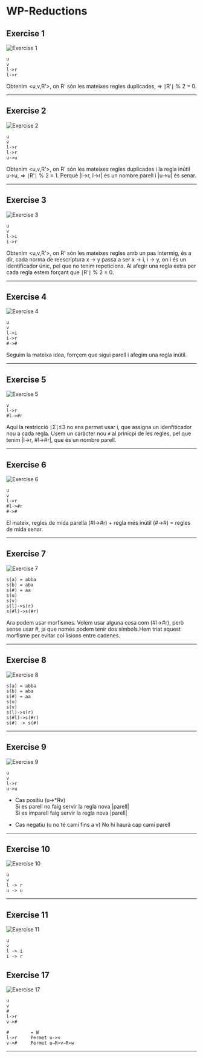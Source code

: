 # WP-Reductions
<!-- Alguns caràcters 
  EXISTS       -> ∃ 
  FORALL       -> ∀ 
  PHI          -> φ
  NATURALS     -> ℕ
  IMPLIES      -> ⇒
  INTERSECTION -> ∩
  UNION        -> ∪
  PERTANY      -> ∈
-->

## Exercise 1

![Exercise 1](./PNG/01.png)
```text
u
v
l->r
l->r
```
Obtenim <u,v,R'>, on R' són les mateixes regles duplicades, ⇒ ∣R'∣ % 2 = 0.

---

## Exercise 2

![Exercise 2](./PNG/02.png)
```text
u
v
l->r
l->r
u->u
```
Obtenim <u,v,R'>, on R' són les mateixes regles duplicades i la regla inútil u->u, ⇒ ∣R'∣ % 2 = 1. Perquè |l->r, l->r| és un nombre parell i |u->u| és senar.

---

## Exercise 3

![Exercise 3](./PNG/03.png)
```text
u
v
l->i
i->r
```
Obtenim <u,v,R'>, on R' són les mateixes regles amb un pas intermig, és a dir, cada norma de reescriptura x -> y passa a ser x -> i, i -> y, on i és un identificador únic, pel que no tenim repeticions. Al afegir una regla extra per cada regla estem forçant que ∣R'∣ % 2 = 0.

---

## Exercise 4

![Exercise 4](./PNG/04.png)
```text
u
v
l->i
i->r
#->#
```

Seguim la mateixa idea, forrçem que sigui parell i afegim una regla inútil.

---

## Exercise 5

![Exercise 5](./PNG/05.png)
```textu
v
l->r
#l->#r
```

Aquí la restricció ∣Σ∣≤3 no ens permet usar i, que assigna un idenfiticador nou a cada regla. Usem un caràcter nou `#` al prinicpi de les regles, pel que tenim |l->r, #l->#r|, que és un nombre parell.

---

## Exercise 6

![Exercise 6](./PNG/06.png)
```text
u
v
l->r
#l->#r
#->#
```
El mateix, regles de mida parella (#l->#r) + regla més inútil (#->#) = regles de mida senar.

---

## Exercise 7

![Exercise 7](./PNG/07.png)
```text
s(a) = abba
s(b) = aba
s(#) = aa
s(u)
s(v)
s(l)->s(r)
s(#l)->s(#r)
```
Ara podem usar morfismes. Volem usar alguna cosa com (#l->#r), però sense usar #, ja que només podem tenir dos símbols.Hem triat aquest morfisme per evitar col·lisions entre cadenes.    

---

## Exercise 8

![Exercise 8](./PNG/08.png)
```text
s(a) = abba
s(b) = aba
s(#) = aa
s(u)
s(v)
s(l)->s(r)
s(#l)->s(#r)
s(#) -> s(#)
```
---

## Exercise 9

![Exercise 9](./PNG/09.png)
```text
u
v
l->r
u->u
```

- Cas positiu (u->*Rv)  
  Si es parell no faig servir la regla nova |parell|  
	Si es imparell faig servir la regla nova |parell|    
	
- Cas negatiu (u no té camí fins a v)
  No hi haurà cap camí parell  


---

## Exercise 10

![Exercise 10](./PNG/10.png)
```text
u
v
l -> r 
u -> u
```

---

## Exercise 11

![Exercise 11](./PNG/11.png)
```text
u
v
l -> i
i -> r
```
<!--

---
 ## Exercise 12

![Exercise 12](./PNG/12.png)
```text



```

---

## Exercise 13

![Exercise 13](./PNG/13.png)
```text

```

---

## Exercise 14

![Exercise 14](./PNG/14.png)
```text

```

---

## Exercise 15

![Exercise 15](./PNG/15.png)
```text

```

---

## Exercise 16

![Exercise 16](./PNG/16.png)
```text


```

--- -->

## Exercise 17

![Exercise 17](./PNG/17.png)
```text
u
v
# 
l->r
v->#

```
```
#        = W
l->r     Permet u->v
v->#     Permet u→R∗​v→R∗w
```
---

<!-- ## Exercise 18

![Exercise 18](./PNG/18.png)
```text

```

---

## Exercise 19

![Exercise 19](./PNG/19.png)
```text

```

---

## Exercise 20

![Exercise 20](./PNG/20.png)
```text


```

---

## Exercise 21

![Exercise 21](./PNG/21.png)
```text

```

---

## Exercise 22

![Exercise 22](./PNG/22.png)
```text

```

---

## Exercise 23

![Exercise 23](./PNG/23.png)
```text

```

---

## Exercise 24

![Exercise 24](./PNG/24.png)
```text

```

---

## Exercise 25

![Exercise 25](./PNG/25.png)
```text

```

---

## Exercise 26

![Exercise 26](./PNG/26.png)
```text

```

---

## Exercise 27

![Exercise 27](./PNG/27.png)
```text

```

---
## Exercise 28

![Exercise 28](./PNG/28.png)
```text

```

--- -->